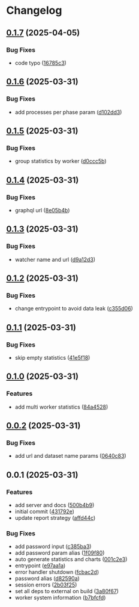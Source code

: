# Changelog

## [0.1.7](https://github.com/MalwareDataLab/autodroid-watcher-server/compare/v0.1.6...v0.1.7) (2025-04-05)


### Bug Fixes

* code typo ([16785c3](https://github.com/MalwareDataLab/autodroid-watcher-server/commit/16785c3f6742a19bc7cd8702042b6860b30b952f))

## [0.1.6](https://github.com/MalwareDataLab/autodroid-watcher-server/compare/v0.1.5...v0.1.6) (2025-03-31)


### Bug Fixes

* add processes per phase param ([d102dd3](https://github.com/MalwareDataLab/autodroid-watcher-server/commit/d102dd3dce9fc0d3c5671e313e742c40a2d14242))

## [0.1.5](https://github.com/MalwareDataLab/autodroid-watcher-server/compare/v0.1.4...v0.1.5) (2025-03-31)


### Bug Fixes

* group statistics by worker ([d0ccc5b](https://github.com/MalwareDataLab/autodroid-watcher-server/commit/d0ccc5bb8f41508dd5b7e0ff7e0e70634d586ff6))

## [0.1.4](https://github.com/MalwareDataLab/autodroid-watcher-server/compare/v0.1.3...v0.1.4) (2025-03-31)


### Bug Fixes

* graphql url ([8e05b4b](https://github.com/MalwareDataLab/autodroid-watcher-server/commit/8e05b4bf8ad6eebe5c24450469d575a518faa210))

## [0.1.3](https://github.com/MalwareDataLab/autodroid-watcher-server/compare/v0.1.2...v0.1.3) (2025-03-31)


### Bug Fixes

* watcher name and url ([d9a12d3](https://github.com/MalwareDataLab/autodroid-watcher-server/commit/d9a12d345217677e0aa22f841e6332319e2c0dfb))

## [0.1.2](https://github.com/MalwareDataLab/autodroid-watcher-server/compare/v0.1.1...v0.1.2) (2025-03-31)


### Bug Fixes

* change entrypoint to avoid data leak ([c355d06](https://github.com/MalwareDataLab/autodroid-watcher-server/commit/c355d06ee8d6713d5e534264ce49ae82a4467127))

## [0.1.1](https://github.com/MalwareDataLab/autodroid-watcher-server/compare/v0.1.0...v0.1.1) (2025-03-31)


### Bug Fixes

* skip empty statistics ([41e5f18](https://github.com/MalwareDataLab/autodroid-watcher-server/commit/41e5f18868f06a42bfd941e7e1676a3cd1ffccf4))

## [0.1.0](https://github.com/MalwareDataLab/autodroid-watcher-server/compare/v0.0.2...v0.1.0) (2025-03-31)


### Features

* add multi worker statistics ([84a4528](https://github.com/MalwareDataLab/autodroid-watcher-server/commit/84a4528023c62147b83f78413d2f775214b4511d))

## [0.0.2](https://github.com/MalwareDataLab/autodroid-watcher-server/compare/v0.0.1...v0.0.2) (2025-03-31)


### Bug Fixes

* add url and dataset name params ([0640c83](https://github.com/MalwareDataLab/autodroid-watcher-server/commit/0640c83a4c9748d52134d70713a46e23764025e7))

## 0.0.1 (2025-03-31)


### Features

* add server and docs ([500b4b9](https://github.com/MalwareDataLab/autodroid-watcher-server/commit/500b4b9743e2a6c75cd332c5bfb3d6368655cbc1))
* initial commit ([431792e](https://github.com/MalwareDataLab/autodroid-watcher-server/commit/431792e68f9b25adab437fcd7d75212417206727))
* update report strategy ([affd44c](https://github.com/MalwareDataLab/autodroid-watcher-server/commit/affd44c9d6dc50660d8315e733c4ec7a45813052))


### Bug Fixes

* add password input ([c385ba3](https://github.com/MalwareDataLab/autodroid-watcher-server/commit/c385ba3a760498f2ebe29a8217e1a89b4dbea26c))
* add password param alias ([1f09f80](https://github.com/MalwareDataLab/autodroid-watcher-server/commit/1f09f8071b56ed8b35760d34e19aaaa36fb6c1f7))
* auto generate statistics and charts ([001c2e3](https://github.com/MalwareDataLab/autodroid-watcher-server/commit/001c2e39562d2d603b48b05b7129e5e65bedc9c4))
* entrypoint ([e97aa1a](https://github.com/MalwareDataLab/autodroid-watcher-server/commit/e97aa1a8900c1d98017857e84f07af70e0854403))
* error handler shutdown ([fcbac2d](https://github.com/MalwareDataLab/autodroid-watcher-server/commit/fcbac2d3a97f30131bca9de315cddd39b1b81f5c))
* password alias ([d82590a](https://github.com/MalwareDataLab/autodroid-watcher-server/commit/d82590a86f2724d5ad3c05ae78cd574065662abd))
* session errors ([2b03f25](https://github.com/MalwareDataLab/autodroid-watcher-server/commit/2b03f252bc226548b3136199264f19d267ebf6d4))
* set all deps to external on build ([3a80f67](https://github.com/MalwareDataLab/autodroid-watcher-server/commit/3a80f67c8f95fb57a538ef30371f03424074d0c2))
* worker system information ([b7bfcfd](https://github.com/MalwareDataLab/autodroid-watcher-server/commit/b7bfcfd8891fa2aae9fbca025707764a71c018f7))
